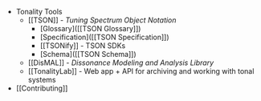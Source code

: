 - Tonality Tools
	- [[TSON]] - *Tuning Spectrum Object Notation*
		- [Glossary]([[TSON Glossary]])
		- [Specification]([[TSON Specification]])
		- [[TSONify]] - TSON SDKs
		- [Schema]([[TSON Schema]])
	- [[DisMAL]] - *Dissonance Modeling and Analysis Library*
	- [[TonalityLab]] - Web app + API for archiving and working with tonal systems
- [[Contributing]]